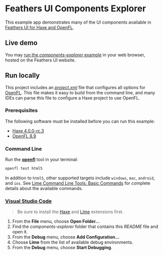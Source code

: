 # Feathers UI Components Explorer

This example app demonstrates many of the UI components available in [Feathers UI for Haxe and OpenFL](https://feathersui.com/openfl/).

## Live demo

You may [run the *components-explorer* example](https://feathersui.com/openfl/demo/) in your web browser, hosted on the Feathers UI website.

## Run locally

This project includes an [*project.xml*](https://lime.software/docs/project-files/xml-format/) file that configures all options for [OpenFL](https://www.openfl.org/). This file makes it easy to build from the command line, and many IDEs can parse this file to configure a Haxe project to use OpenFL.

### Prerequisites

The following software must be installed before you can run this example:

* [Haxe 4.0.0-rc.3](https://haxe.org/download/version/4.0.0-rc.3/)
* [OpenFL 8.9](https://lib.haxe.org/p/openfl/)

### Command Line

Run the [**openfl**](https://www.openfl.org/learn/haxelib/docs/tools/) tool in your terminal:

```sh
openfl test html5
```

In addition to `html5`, other supported targets include `windows`, `mac`, `android`, and `ios`. See [Lime Command Line Tools: Basic Commands](https://lime.software/docs/command-line-tools/basic-commands/) for complete details about the available commands.

### [Visual Studio Code](https://code.visualstudio.com/)

> Be sure to install the [Haxe](https://marketplace.visualstudio.com/items?itemName=nadako.vshaxe) and [Lime](https://marketplace.visualstudio.com/items?itemName=openfl.lime-vscode-extension) extensions first.

1. From the **File** menu, choose **Open Folder…**
1. Find the *components-explorer* folder that contains this *README* file and open it.
1. From the **Debug** menu, choose **Add Configuration…**
1. Choose **Lime** from the list of available debug environments.
1. From the **Debug** menu, choose **Start Debugging**.
